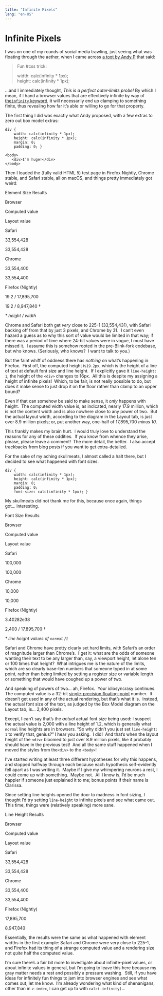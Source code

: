```yaml
---
title: "Infinite Pixels"
lang: "en-US"
---
```


# Infinite Pixels

I was on one of my rounds of social media trawling, just seeing what was floating through the aether, when I came across [a toot by Andy P](https://mastodon.art/@otterlove/114971594534242993) that said:

> Fun #css trick:
> 
> width: calc(infinity \* 1px);  
> height: calc(infinity \* 1px);

…and I immediately thought, _This is a perfect outer-limits probe!_ By which I mean, if I hand a browser values that are effectively infinite by way of [the`infinity` keyword](https://www.w3.org/TR/css-values-4/#calc-error-constants), it will necessarily end up clamping to something finite, thus revealing how far it’s able or willing to go for that property.

The first thing I did was exactly what Andy proposed, with a few extras to zero out box model extras:

    div {
    	width: calc(infinity * 1px);  
    	height: calc(infinity * 1px);
    	margin: 0;
    	padding: 0; }

    <body>
       <div>I’m huge!</div>
    </body>

Then I loaded the (fully valid HTML 5) test page in Firefox Nightly, Chrome stable, and Safari stable, all on macOS, and things pretty immediately got weird:

Element Size Results

Browser

Computed value

Layout value

Safari

33,554,428

33,554,428

Chrome

33,554,400

33,554,400

Firefox (Nightly)

19.2 / 17,895,700

19.2 / 8,947,840 †

_† height / width_

Chrome and Safari both get _very_ close to 225\-1 (33,554,431), with Safari backing off from that by just 3 pixels, and Chrome by 31.  I can’t even hazard a guess as to why this sort of value would be limited in that way; if there was a period of time where 24-bit values were in vogue, I must have missed it.  I assume this is somehow rooted in the pre-Blink-fork codebase, but who knows. (Seriously, who knows?  I want to talk to you.)

But the faint whiff of oddness there has _nothing_ on what’s happening in Firefox.  First off, the computed height is`19.2px`, which is the height of a line of text at default font size and line height.  If I explicitly gave it `line-height: 1`, the height of the `<div>` changes to 16px.  All this is despite my assigning a height of infinite pixels!  Which, to be fair, is not really possible to do, but does it make sense to just drop it on the floor rather than clamp to an upper bound?

Even if that can somehow be said to make sense, it _only_ happens with height.  The computed width value is, as indicated, nearly 17.9 million, which is not the content width and is also nowhere close to any power of two.  But the actual layout width, according to the diagram in the Layout tab, is just over 8.9 million pixels; or, put another way, one-half of 17,895,700 _minus 10_.

This frankly makes my brain hurt.  I would truly love to understand the reasons for any of these oddities.  If you know from whence they arise, please, please leave a comment!  The more detail, the better.  I also accept trackbacks from blog posts if you want to get extra-detailed.

For the sake of my aching skullmeats, I almost called a halt there, but I decided to see what happened with font sizes.

    div {
    	width: calc(infinity * 1px);  
    	height: calc(infinity * 1px);
    	margin: 0;
    	padding: 0;
    	font-size: calc(infinity * 1px); }

My skullmeats did not thank me for this, because once again, things got… interesting.

Font Size Results

Browser

Computed value

Layout value

Safari

100,000

100,000

Chrome

10,000

10,000

Firefox (Nightly)

3.40282e38

2,400 / 17,895,700 †

_† line height values of `normal` /`1`_

Safari and Chrome have pretty clearly set hard limits, with Safari’s an order of magnitude larger than Chrome’s.  I get it: what are the odds of someone wanting their text to be any larger than, say, a viewport height, let alone ten or 100 times that height?  What intrigues me is the nature of the limits, which are so clearly base-ten numbers that someone typed in at some point, rather than being limited by setting a register size or variable length or something that would have coughed up a power of two.

And speaking of powers of two… ah, Firefox.  Your idiosyncrasy continues.  The computed value is a 32-bit [single-precision floating-point](https://en.wikipedia.org/wiki/Single-precision_floating-point_format) number.  It doesn’t get used in any of the actual rendering, but that’s what it is.  Instead, the actual font size of the text, as judged by the Box Model diagram on the Layout tab, is… 2,400 pixels.

Except, I can’t say that’s the _actual_ actual font size being used: I suspect the actual value is 2,000 with a line height of 1.2, which is generally what `normal` line heights are in browsers. “So why didn’t you just set `line-height: 1` to verify that, genius?” I hear you asking.  I did!  And that’s when the layout height of the `<div>` bloomed to just over 8.9 million pixels, like it probably should have in the previous test!  And all the same stuff happened when I moved the styles from the`<div>` to the `<body>`!

I’ve started writing at least three different hypotheses for why this happens, and stopped halfway through each because each hypothesis self-evidently fell apart as I was writing it.  Maybe if I give my whimpering neurons a rest, I could come up with something.  Maybe not.  All I know is, I’d be much happier if someone just explained it to me; bonus points if their name is Clarissa.

Since setting line heights opened the door to madness in font sizing, I thought I’d try setting `line-height` to infinite pixels and see what came out.  This time, things were (relatively speaking) more sane.

Line Height Results

Browser

Computed value

Layout value

Safari

33,554,428

33,554,428

Chrome

33,554,400

33,554,400

Firefox (Nightly)

17,895,700

8,947,840

Essentially, the results were the same as what happened with element widths in the first example: Safari and Chrome were very close to 225\-1, and Firefox had its thing of a strange computed value and a rendering size not _quite_ half the computed value.

I’m sure there’s a fair bit more to investigate about infinite-pixel values, or about infinite values in general, but I’m going to leave this here because my gray matter needs a rest and possibly a pressure washing.  Still, if you have ideas for infinitely fun things to jam into browser engines and see what comes out, let me know.  I’m already wondering what kind of shenanigans, other than in `z-index`, I can get up to with `calc(-infinity)`…